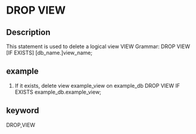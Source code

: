<!-- 
Licensed to the Apache Software Foundation (ASF) under one
or more contributor license agreements.  See the NOTICE file
distributed with this work for additional information
regarding copyright ownership.  The ASF licenses this file
to you under the Apache License, Version 2.0 (the
"License"); you may not use this file except in compliance
with the License.  You may obtain a copy of the License at

  http://www.apache.org/licenses/LICENSE-2.0

Unless required by applicable law or agreed to in writing,
software distributed under the License is distributed on an
"AS IS" BASIS, WITHOUT WARRANTIES OR CONDITIONS OF ANY
KIND, either express or implied.  See the License for the
specific language governing permissions and limitations
under the License.
-->

# DROP VIEW
## Description
This statement is used to delete a logical view VIEW
Grammar:
DROP VIEW [IF EXISTS]
[db_name.]view_name;

## example
1. If it exists, delete view example_view on example_db
DROP VIEW IF EXISTS example_db.example_view;

## keyword
DROP,VIEW

